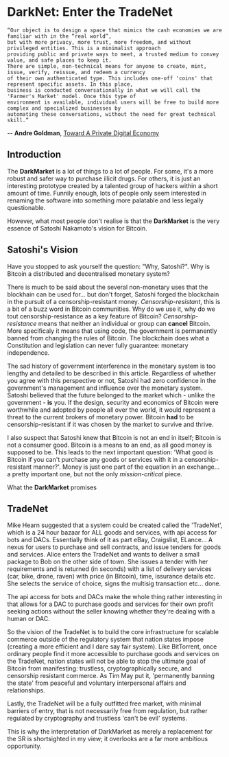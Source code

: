 # DarkNet: Enter the TradeNet

```
“Our object is to design a space that mimics the cash economies we are familiar with in the “real world”,  
but with more privacy, more trust, more freedom, and without privileged entities. This is a minimalist approach  
providing public and private ways to meet, a trusted medium to convey value, and safe places to keep it.  
There are simple, non-technical means for anyone to create, mint, issue, verify, reissue, and redeem a currency  
of their own authenticated type. This includes one-off 'coins' that represent specific assets. In this place,  
business is conducted conversationally in what we will call the 'Farmer's Market' model. Once this type of  
environment is available, individual users will be free to build more complex and specialized businesses by  
automating these conversations, without the need for great technical skill.”  
```
-- **Andre Goldman**, [Toward A Private Digital Economy](http://pelagic.wavyhill.xsmail.com/Private_Digital_Economy.html#FMM)

## Introduction

The **DarkMarket** is a lot of things to a lot of people. For some, it's a more robust and safer way to purchase illicit drugs. For others, it is just an interesting prototype created by a talented group of hackers within a short amount of time. Funnily enough, lots of people only seem interested in renaming the software into something more palatable and less legally questionable.

However, what most people don't realise is that the **DarkMarket** is the very essence of Satoshi Nakamoto's vision for Bitcoin.

## Satoshi's Vision

Have you stopped to ask yourself the question: "Why, Satoshi?". Why is Bitcoin a distributed and decentralised monetary system?

There is much to be said about the several non-monetary uses that the blockhain can be used for... but don't forget, Satoshi forged the blockchain in the pursuit of a censorship-resistant money. *Censorship-resistant*, this is a bit of a buzz word in Bitcoin communities. Why do we use it, why do we tout censorship-resistance as a key feature of Bitcoin? *Censorship-resistance* means that neither an individual or group can **cancel** Bitcoin. More specificaly it means that using code, the government is permanently banned from changing the rules of Bitcoin. The blockchain does what a Constitution and legislation can never fully guarantee: monetary independence.

The sad history of government interference in the monetary system is too lengthy and detailed to be described in this article. Regardless of whether you agree with this perspective or not, Satoshi had zero confidence in the government's management and influence over the monetary system. Satoshi believed that the future belonged to the market which - unlike the government - **is** you. If the design, security and economics of Bitcoin were worthwhile and adopted by people all over the world, it would represent a threat to the current brokers of monetary power. Bitcoin **had** to be censorship-resistant if it was chosen by the market to survive and thrive.  

I also suspect that Satoshi knew that Bitcoin is not an end in itself; Bitcoin is not a consumer good. Bitcoin is a means to an end, as all good money is supposed to be. This leads to the next important question: 'What good is Bitcoin if you can't purchase any goods or services with it in a censorship-resistant manner?'. Money is just one part of the equation in an exchange... a pretty important one, but not the only *mission-critical* piece.

What the **DarkMarket** promises 

## TradeNet

Mike Hearn suggested that a system could be created called the 'TradeNet', which is a 24 hour bazaar for ALL goods and services, with api access for bots and DACs. Essentially think of it as part eBay, Craigslist, ELance... A nexus for users to purchase and sell contracts, and issue tenders for goods and services. Alice enters the TradeNet and wants to deliver a small package to Bob on the other side of town. She issues a tender with her requirements and is returned (in seconds) with a list of delivery services (car, bike, drone, raven) with price (in Bitcoin), time, issurance details etc. She selects the service of choice, signs the multisig transaction etc... done.

The api access for bots and DACs make the whole thing rather interesting in that allows for a DAC to purchase goods and services for their own profit seeking actions without the seller knowing whether they're dealing with a human or DAC.

So the vision of the TradeNet is to build the core infrastructure for scalable commerce outside of the regulatory system that nation states impose (creating a more efficient and I dare say fair system). Like BitTorrent, once ordinary people find it more accessible to purchase goods and services on the TradeNet, nation states will not be able to stop the ultimate goal of Bitcoin from manifesting: trustless, cryptographically secure, and censorship resistant commerce. As Tim May put it, 'permanently banning the state' from peaceful and voluntary interpersonal affairs and relationships.

Lastly, the TradeNet will be a fully outfitted free market, with minimal barriers of entry, that is not necessarily free from regulation, but rather regulated by cryptography and trustless 'can't be evil' systems.

This is why the interpretation of DarkMarket as merely a replacement for the SR is shortsighted in my view; it overlooks are a far more ambitious opportunity.
